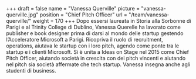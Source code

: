 +++
draft		= false
name		= "Vanessa Querville"
picture		= "vanessa-querville.jpg"
position 	= "Chief Pitch Officer"
url			= "/team/vanessa-querville/"
weight		= 170
+++
Dopo essersi laureata in Storia alla Sorbonne di Parigi e al Trinity College di Dublino, Vanessa Querelle ha lavorato come publisher e book designer prima di darsi al mondo delle startup gestendo l’Acceleratore Microsoft a Parigi. Ricopriva il ruolo di recruitment, operations, aiutava le startup con i loro pitch, agendo come ponte tra le startup e i clienti Microsoft. Si è unita a Ideas on Stage nel 2015 come Chief Pitch Officer, aiutando società in crescita con dei pitch vincenti e aiutando nel pitch sia società affermate che tech startup. Vanessa insegna anche agli studenti di business. 